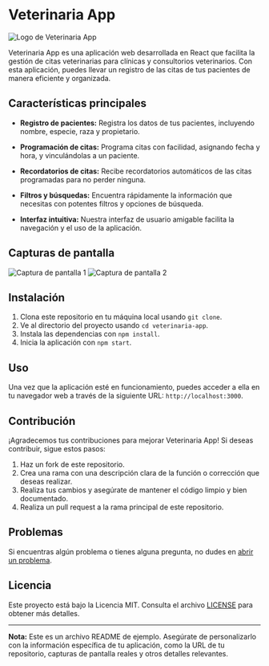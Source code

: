 # Veterinaria App

![Logo de Veterinaria App](https://ejemplo.com/logo.png)

Veterinaria App es una aplicación web desarrollada en React que facilita la gestión de citas veterinarias para clínicas y consultorios veterinarios. Con esta aplicación, puedes llevar un registro de las citas de tus pacientes de manera eficiente y organizada.

## Características principales

- **Registro de pacientes:** Registra los datos de tus pacientes, incluyendo nombre, especie, raza y propietario.

- **Programación de citas:** Programa citas con facilidad, asignando fecha y hora, y vinculándolas a un paciente.

- **Recordatorios de citas:** Recibe recordatorios automáticos de las citas programadas para no perder ninguna.

- **Filtros y búsquedas:** Encuentra rápidamente la información que necesitas con potentes filtros y opciones de búsqueda.

- **Interfaz intuitiva:** Nuestra interfaz de usuario amigable facilita la navegación y el uso de la aplicación.

## Capturas de pantalla

![Captura de pantalla 1](https://ejemplo.com/captura1.png)
![Captura de pantalla 2](https://ejemplo.com/captura2.png)

## Instalación

1. Clona este repositorio en tu máquina local usando `git clone`.
2. Ve al directorio del proyecto usando `cd veterinaria-app`.
3. Instala las dependencias con `npm install`.
4. Inicia la aplicación con `npm start`.

## Uso

Una vez que la aplicación esté en funcionamiento, puedes acceder a ella en tu navegador web a través de la siguiente URL: `http://localhost:3000`.

## Contribución

¡Agradecemos tus contribuciones para mejorar Veterinaria App! Si deseas contribuir, sigue estos pasos:

1. Haz un fork de este repositorio.
2. Crea una rama con una descripción clara de la función o corrección que deseas realizar.
3. Realiza tus cambios y asegúrate de mantener el código limpio y bien documentado.
4. Realiza un pull request a la rama principal de este repositorio.

## Problemas

Si encuentras algún problema o tienes alguna pregunta, no dudes en [abrir un problema](https://github.com/tuusuario/veterinaria-app/issues).

## Licencia

Este proyecto está bajo la Licencia MIT. Consulta el archivo [LICENSE](LICENSE) para obtener más detalles.

---

**Nota:** Este es un archivo README de ejemplo. Asegúrate de personalizarlo con la información específica de tu aplicación, como la URL de tu repositorio, capturas de pantalla reales y otros detalles relevantes.
